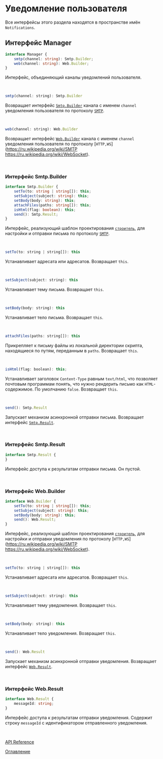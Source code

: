 # Уведомление пользователя

Все интерфейсы этого раздела находятся в пространстве имён `Notifications`.

## Интерфейс Manager<a name="manager"></a>
```ts
interface Manager {
	smtp(channel: string): Smtp.Builder;
	web(channel: string): Web.Builder;
}
```
Интерфейс, объединяющий каналы уведомлений пользователя.

&nbsp;

```js
smtp(channel: string): Smtp.Builder
```
Возвращает интерфейс [`Smtp.Builder`](#smtp.builder) канала с именем `channel` уведомления пользователя по протоколу [`SMTP`](https://ru.wikipedia.org/wiki/SMTP).

&nbsp;

```js
web(channel: string): Web.Builder
```
Возвращает интерфейс [`Web.Builder`](#web.builder) канала с именем `channel` уведомления пользователя по протоколу [`HTTP,WS`](https://ru.wikipedia.org/wiki/SMTP https://ru.wikipedia.org/wiki/WebSocket).

&nbsp;

### Интерфейс Smtp.Builder<a name="smtp.builder"></a>
```ts
interface Smtp.Builder {
	setTo(to: string | string[]): this;
	setSubject(subject: string): this;
	setBody(body: string): this;
	attachFiles(paths: string[]): this;
	isHtml(flag: boolean): this;
	send(): Smtp.Result;
}
```
Интерфейс, реализующий шаблон проектирования [`строитель`](https://ru.wikipedia.org/wiki/%D0%A1%D1%82%D1%80%D0%BE%D0%B8%D1%82%D0%B5%D0%BB%D1%8C_(%D1%88%D0%B0%D0%B1%D0%BB%D0%BE%D0%BD_%D0%BF%D1%80%D0%BE%D0%B5%D0%BA%D1%82%D0%B8%D1%80%D0%BE%D0%B2%D0%B0%D0%BD%D0%B8%D1%8F)), для настройки и отправки письма по протоколу [`SMTP`](https://ru.wikipedia.org/wiki/SMTP).

&nbsp;

```js
setTo(to: string | string[]): this
```
Устанавливает адресата или адресатов. Возвращает `this`.

&nbsp;

```js
setSubject(subject: string): this
```
Устанавливает тему письма. Возвращает `this`.

&nbsp;

```js
setBody(body: string): this
```
Устанавливает тело письма. Возвращает `this`.

&nbsp;

```js
attachFiles(paths: string[]): this
```
Прикрепляет к письму файлы из локальной директории скрипта, находящиеся по путям, переданным в `paths`. Возвращает `this`.

&nbsp;

```js
isHtml(flag: boolean): this;
```
Устанавливает заголовок `Content-Type` равным `text/html`, что позволяет почтовым программам понять, что нужно рендерить письмо как `HTML`-содержимое. По умолчанию `false`. Возвращает `this`.

&nbsp;

```js
send(): Smtp.Result
```
Запускает механизм асинхронной отправки письма. Возвращает интерфейс [`Smtp.Result`](#smtp.result).

&nbsp;

### Интерфейс Smtp.Result<a name="smtp.result"></a>
```ts
interface Smtp.Result {
}
```
Интерфейс доступа к результатам отправки письма. Он пустой.

&nbsp;

### Интерфейс Web.Builder<a name="web.builder"></a>
```ts
interface Web.Builder {
	setTo(to: string | string[]): this;
	setSubject(subject: string): this;
	setBody(body: string): this;
	send(): Web.Result;
}
```
Интерфейс, реализующий шаблон проектирования [`строитель`](https://ru.wikipedia.org/wiki/%D0%A1%D1%82%D1%80%D0%BE%D0%B8%D1%82%D0%B5%D0%BB%D1%8C_(%D1%88%D0%B0%D0%B1%D0%BB%D0%BE%D0%BD_%D0%BF%D1%80%D0%BE%D0%B5%D0%BA%D1%82%D0%B8%D1%80%D0%BE%D0%B2%D0%B0%D0%BD%D0%B8%D1%8F)), для настройки и отправки уведомления по протоколу [`HTTP,WS`](https://ru.wikipedia.org/wiki/SMTP https://ru.wikipedia.org/wiki/WebSocket).

&nbsp;

```js
setTo(to: string | string[]): this
```
Устанавливает адресата или адресатов. Возвращает `this`.

&nbsp;

```js
setSubject(subject: string): this
```
Устанавливает тему уведомления. Возвращает `this`.

&nbsp;

```js
setBody(body: string): this
```
Устанавливает тело уведомления. Возвращает `this`.

&nbsp;

```js
send(): Web.Result
```
Запускает механизм асинхронной отправки уведомления. Возвращает интерфейс [`Web.Result`](#web.result).

&nbsp;

### Интерфейс Web.Result<a name="web.result"></a>
```ts
interface Web.Result {
    messageId: string;
}
```
Интерфейс доступа к результатам отправки уведомления. Содержит строку `messageId` с идентификатором отправленного уведомления.

&nbsp;

[API Reference](API.md)

[Оглавление](../README.md)
